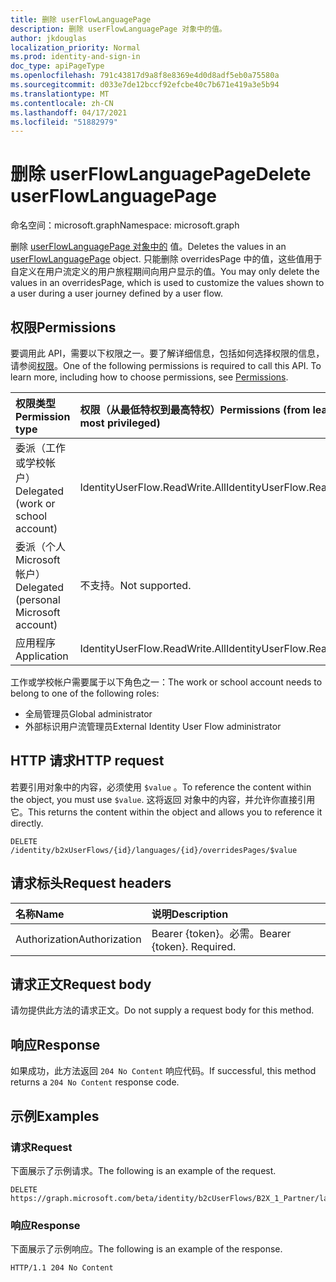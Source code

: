 ```yaml
---
title: 删除 userFlowLanguagePage
description: 删除 userFlowLanguagePage 对象中的值。
author: jkdouglas
localization_priority: Normal
ms.prod: identity-and-sign-in
doc_type: apiPageType
ms.openlocfilehash: 791c43817d9a8f8e8369e4d0d8adf5eb0a75580a
ms.sourcegitcommit: d033e7de12bccf92efcbe40c7b671e419a3e5b94
ms.translationtype: MT
ms.contentlocale: zh-CN
ms.lasthandoff: 04/17/2021
ms.locfileid: "51882979"
---
```

# <a name="delete-userflowlanguagepage"></a><span data-ttu-id="ddac9-103">删除 userFlowLanguagePage</span><span class="sxs-lookup"><span data-stu-id="ddac9-103">Delete userFlowLanguagePage</span></span>

<span data-ttu-id="ddac9-104">命名空间：microsoft.graph</span><span class="sxs-lookup"><span data-stu-id="ddac9-104">Namespace: microsoft.graph</span></span>

<span data-ttu-id="ddac9-105">删除 [userFlowLanguagePage 对象中的](../resources/userflowlanguagepage.md) 值。</span><span class="sxs-lookup"><span data-stu-id="ddac9-105">Deletes the values in an [userFlowLanguagePage](../resources/userflowlanguagepage.md) object.</span></span> <span data-ttu-id="ddac9-106">只能删除 overridesPage 中的值，这些值用于自定义在用户流定义的用户旅程期间向用户显示的值。</span><span class="sxs-lookup"><span data-stu-id="ddac9-106">You may only delete the values in an overridesPage, which is used to customize the values shown to a user during a user journey defined by a user flow.</span></span>

## <a name="permissions"></a><span data-ttu-id="ddac9-107">权限</span><span class="sxs-lookup"><span data-stu-id="ddac9-107">Permissions</span></span>

<span data-ttu-id="ddac9-p102">要调用此 API，需要以下权限之一。要了解详细信息，包括如何选择权限的信息，请参阅[权限](/graph/permissions-reference)。</span><span class="sxs-lookup"><span data-stu-id="ddac9-p102">One of the following permissions is required to call this API. To learn more, including how to choose permissions, see [Permissions](/graph/permissions-reference).</span></span>

|<span data-ttu-id="ddac9-110">权限类型</span><span class="sxs-lookup"><span data-stu-id="ddac9-110">Permission type</span></span>      | <span data-ttu-id="ddac9-111">权限（从最低特权到最高特权）</span><span class="sxs-lookup"><span data-stu-id="ddac9-111">Permissions (from least to most privileged)</span></span>              |
|:--------------------|:---------------------------------------------------------|
|<span data-ttu-id="ddac9-112">委派（工作或学校帐户）</span><span class="sxs-lookup"><span data-stu-id="ddac9-112">Delegated (work or school account)</span></span>|<span data-ttu-id="ddac9-113">IdentityUserFlow.ReadWrite.All</span><span class="sxs-lookup"><span data-stu-id="ddac9-113">IdentityUserFlow.ReadWrite.All</span></span>|
|<span data-ttu-id="ddac9-114">委派（个人 Microsoft 帐户）</span><span class="sxs-lookup"><span data-stu-id="ddac9-114">Delegated (personal Microsoft account)</span></span>| <span data-ttu-id="ddac9-115">不支持。</span><span class="sxs-lookup"><span data-stu-id="ddac9-115">Not supported.</span></span>|
|<span data-ttu-id="ddac9-116">应用程序</span><span class="sxs-lookup"><span data-stu-id="ddac9-116">Application</span></span>|<span data-ttu-id="ddac9-117">IdentityUserFlow.ReadWrite.All</span><span class="sxs-lookup"><span data-stu-id="ddac9-117">IdentityUserFlow.ReadWrite.All</span></span>|

<span data-ttu-id="ddac9-118">工作或学校帐户需要属于以下角色之一：</span><span class="sxs-lookup"><span data-stu-id="ddac9-118">The work or school account needs to belong to one of the following roles:</span></span>

* <span data-ttu-id="ddac9-119">全局管理员</span><span class="sxs-lookup"><span data-stu-id="ddac9-119">Global administrator</span></span>
* <span data-ttu-id="ddac9-120">外部标识用户流管理员</span><span class="sxs-lookup"><span data-stu-id="ddac9-120">External Identity User Flow administrator</span></span>

## <a name="http-request"></a><span data-ttu-id="ddac9-121">HTTP 请求</span><span class="sxs-lookup"><span data-stu-id="ddac9-121">HTTP request</span></span>

<span data-ttu-id="ddac9-122">若要引用对象中的内容，必须使用 `$value` 。</span><span class="sxs-lookup"><span data-stu-id="ddac9-122">To reference the content within the object, you must use `$value`.</span></span> <span data-ttu-id="ddac9-123">这将返回 对象中的内容，并允许你直接引用它。</span><span class="sxs-lookup"><span data-stu-id="ddac9-123">This returns the content within the object and allows you to reference it directly.</span></span>

<!-- {
  "blockType": "ignored"
}
-->

``` http
DELETE /identity/b2xUserFlows/{id}/languages/{id}/overridesPages/$value
```

## <a name="request-headers"></a><span data-ttu-id="ddac9-124">请求标头</span><span class="sxs-lookup"><span data-stu-id="ddac9-124">Request headers</span></span>

|<span data-ttu-id="ddac9-125">名称</span><span class="sxs-lookup"><span data-stu-id="ddac9-125">Name</span></span>|<span data-ttu-id="ddac9-126">说明</span><span class="sxs-lookup"><span data-stu-id="ddac9-126">Description</span></span>|
|:---|:---|
|<span data-ttu-id="ddac9-127">Authorization</span><span class="sxs-lookup"><span data-stu-id="ddac9-127">Authorization</span></span>|<span data-ttu-id="ddac9-p104">Bearer {token}。必需。</span><span class="sxs-lookup"><span data-stu-id="ddac9-p104">Bearer {token}. Required.</span></span>|

## <a name="request-body"></a><span data-ttu-id="ddac9-130">请求正文</span><span class="sxs-lookup"><span data-stu-id="ddac9-130">Request body</span></span>

<span data-ttu-id="ddac9-131">请勿提供此方法的请求正文。</span><span class="sxs-lookup"><span data-stu-id="ddac9-131">Do not supply a request body for this method.</span></span>

## <a name="response"></a><span data-ttu-id="ddac9-132">响应</span><span class="sxs-lookup"><span data-stu-id="ddac9-132">Response</span></span>

<span data-ttu-id="ddac9-133">如果成功，此方法返回 `204 No Content` 响应代码。</span><span class="sxs-lookup"><span data-stu-id="ddac9-133">If successful, this method returns a `204 No Content` response code.</span></span>

## <a name="examples"></a><span data-ttu-id="ddac9-134">示例</span><span class="sxs-lookup"><span data-stu-id="ddac9-134">Examples</span></span>

### <a name="request"></a><span data-ttu-id="ddac9-135">请求</span><span class="sxs-lookup"><span data-stu-id="ddac9-135">Request</span></span>

<span data-ttu-id="ddac9-136">下面展示了示例请求。</span><span class="sxs-lookup"><span data-stu-id="ddac9-136">The following is an example of the request.</span></span>

<!-- {
  "blockType": "request",
  "name": "delete_userflowlanguagepage"
}
-->

``` http
DELETE https://graph.microsoft.com/beta/identity/b2cUserFlows/B2X_1_Partner/languages/en/overridesPages/selfasserted1_1/$value
```

### <a name="response"></a><span data-ttu-id="ddac9-137">响应</span><span class="sxs-lookup"><span data-stu-id="ddac9-137">Response</span></span>

<span data-ttu-id="ddac9-138">下面展示了示例响应。</span><span class="sxs-lookup"><span data-stu-id="ddac9-138">The following is an example of the response.</span></span>

<!-- {
  "blockType": "response",
  "truncated": true
}
-->

``` http
HTTP/1.1 204 No Content
```
